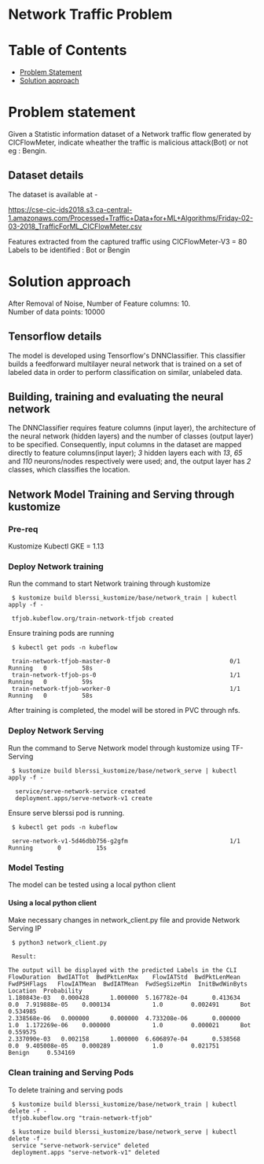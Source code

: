 # Network Traffic Problem
# Table of Contents
- [Problem Statement](#problem-statement)
- [Solution approach](#solution-approach)

# Problem statement

Given a Statistic information dataset of a Network traffic flow generated by  CICFlowMeter, indicate wheather the traffic is malicious attack(Bot) or not eg : Bengin.

## Dataset details

The dataset is available at - 

https://cse-cic-ids2018.s3.ca-central-1.amazonaws.com/Processed+Traffic+Data+for+ML+Algorithms/Friday-02-03-2018_TrafficForML_CICFlowMeter.csv

Features extracted from the captured traffic using CICFlowMeter-V3 = 80  
Labels to be identified : Bot or Bengin

# Solution approach

After Removal of Noise, Number of Feature columns:  10.  
Number of data points: 10000

## Tensorflow details

The model is developed using Tensorflow's DNNClassifier. This classifier builds a feedforward multilayer neural network that is trained on a set of labeled data in order to perform classification on similar, unlabeled data.

## Building, training and evaluating the neural network

The DNNClassifier requires feature columns (input layer), the architecture of the neural network (hidden layers) and the number of classes (output layer) to be specified. Consequently, input columns in the dataset are mapped directly to feature columns(input layer); _3_ hidden layers each with _13_, _65_ and _110_ neurons/nodes respectively were used; and, the output layer has _2_ classes, which classifies the location.




## Network Model Training and Serving through kustomize
 
### Pre-req

Kustomize
Kubectl
GKE = 1.13
 
### Deploy Network training

Run the command to start Network training through  kustomize
 
     $ kustomize build blerssi_kustomize/base/network_train | kubectl apply -f -
     
     tfjob.kubeflow.org/train-network-tfjob created
   
Ensure training pods are running
  
     $ kubectl get pods -n kubeflow

     train-network-tfjob-master-0                                  0/1     Running   0          58s
     train-network-tfjob-ps-0                                      1/1     Running   0          59s
     train-network-tfjob-worker-0                                  1/1     Running   0          58s
 
 After training is completed, the model will be stored in PVC through nfs.
 
 ### Deploy Network Serving
 
Run the command to Serve Network model through kustomize using TF-Serving
 
     $ kustomize build blerssi_kustomize/base/network_serve | kubectl apply -f -
 
      service/serve-network-service created
      deployment.apps/serve-network-v1 create

  Ensure serve blerssi pod is running.
  
     $ kubectl get pods -n kubeflow

     serve-network-v1-5d46dbb756-g2gfm                             1/1     Running       0          15s
   
 
### Model Testing

The model can be tested using a local python client

#### Using a local python client

Make necessary changes in network_client.py file and provide Network Serving IP

     $ python3 network_client.py
   
     Result:
    
	The output will be displayed with the predicted Labels in the CLI
    FlowDuration  BwdIATTot  BwdPktLenMax    FlowIATStd  BwdPktLenMean  FwdPSHFlags   FlowIATMean  BwdIATMean  FwdSegSizeMin  InitBwdWinByts Location  Probability
    1.180843e-03   0.000428      1.000000  5.167782e-04       0.413634          0.0  7.919888e-05    0.000134            1.0        0.002491      Bot     0.534985
    2.338568e-06   0.000000      0.000000  4.733208e-06       0.000000          1.0  1.172269e-06    0.000000            1.0        0.000021      Bot     0.559575
    2.337090e-03   0.002158      1.000000  6.606897e-04       0.538568          0.0  9.405008e-05    0.000289            1.0        0.021751      Benign     0.534169
   
### Clean training and Serving Pods

To delete training and serving pods
 
     $ kustomize build blerssi_kustomize/base/network_train | kubectl delete -f -
     tfjob.kubeflow.org "train-network-tfjob"

     $ kustomize build blerssi_kustomize/base/network_serve | kubectl delete -f -
	 service "serve-network-service" deleted
     deployment.apps "serve-network-v1" deleted

